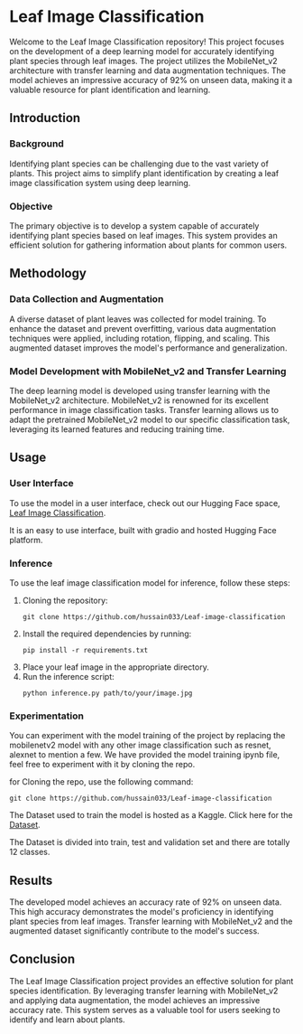 # Leaf Image Classification

Welcome to the Leaf Image Classification repository! This project focuses on the development of a deep learning model for accurately identifying plant species through leaf images. The project utilizes the MobileNet_v2 architecture with transfer learning and data augmentation techniques. The model achieves an impressive accuracy of 92% on unseen data, making it a valuable resource for plant identification and learning.

## Introduction

### Background
Identifying plant species can be challenging due to the vast variety of plants. This project aims to simplify plant identification by creating a leaf image classification system using deep learning.

### Objective
The primary objective is to develop a system capable of accurately identifying plant species based on leaf images. This system provides an efficient solution for gathering information about plants for common users.

## Methodology

### Data Collection and Augmentation
A diverse dataset of plant leaves was collected for model training. To enhance the dataset and prevent overfitting, various data augmentation techniques were applied, including rotation, flipping, and scaling. This augmented dataset improves the model's performance and generalization.

### Model Development with MobileNet_v2 and Transfer Learning
The deep learning model is developed using transfer learning with the MobileNet_v2 architecture. MobileNet_v2 is renowned for its excellent performance in image classification tasks. Transfer learning allows us to adapt the pretrained MobileNet_v2 model to our specific classification task, leveraging its learned features and reducing training time.

## Usage

### User Interface
To use the model in a user interface, check out our Hugging Face space,
[Leaf Image Classification](https://huggingface.co/spaces/Hussain033/Leaf_Classification).

It is an easy to use interface, built with gradio and hosted Hugging Face platform. 

### Inference
To use the leaf image classification model for inference, follow these steps:

1. Cloning the repository: 
   ```
   git clone https://github.com/hussain033/Leaf-image-classification
   ```
3. Install the required dependencies by running:
   ```
   pip install -r requirements.txt
   ```
4. Place your leaf image in the appropriate directory.
5. Run the inference script:
   ```
   python inference.py path/to/your/image.jpg
   ```

### Experimentation
You can experiment with the model training of the project by replacing the mobilenetv2 model with any other image classification such as resnet, alexnet to mention a few. 
We have provided the model training ipynb file, feel free to experiment with it by cloning the repo.

for Cloning the repo, use the following command:
``` 
git clone https://github.com/hussain033/Leaf-image-classification
```
The Dataset used to train the model is hosted as a Kaggle.
Click here for the [Dataset](https://www.kaggle.com/datasets/hmohamedhussain/leaves-image-dataset).

The Dataset is divided into train, test and validation set and there are totally 12 classes.

## Results

The developed model achieves an accuracy rate of 92% on unseen data. This high accuracy demonstrates the model's proficiency in identifying plant species from leaf images. Transfer learning with MobileNet_v2 and the augmented dataset significantly contribute to the model's success.

## Conclusion

The Leaf Image Classification project provides an effective solution for plant species identification. By leveraging transfer learning with MobileNet_v2 and applying data augmentation, the model achieves an impressive accuracy rate. This system serves as a valuable tool for users seeking to identify and learn about plants.


